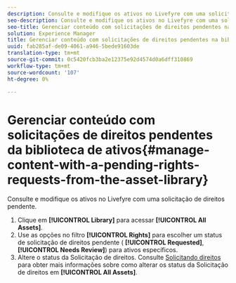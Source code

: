 ```yaml
---
description: Consulte e modifique os ativos no Livefyre com uma solicitação de direitos pendente.
seo-description: Consulte e modifique os ativos no Livefyre com uma solicitação de direitos pendente.
seo-title: Gerenciar conteúdo com solicitações de direitos pendentes na biblioteca de ativos
solution: Experience Manager
title: Gerenciar conteúdo com solicitações de direitos pendentes na biblioteca de ativos
uuid: fab285af-de09-4061-a946-5bede91603de
translation-type: tm+mt
source-git-commit: 0c5420fcb3ba2e12375e92d4574d0a6dff310869
workflow-type: tm+mt
source-wordcount: '107'
ht-degree: 0%

---
```



# Gerenciar conteúdo com solicitações de direitos pendentes da biblioteca de ativos{#manage-content-with-a-pending-rights-requests-from-the-asset-library}

Consulte e modifique os ativos no Livefyre com uma solicitação de direitos pendente.

1. Clique em **[!UICONTROL Library]** para acessar **[!UICONTROL All Assets]**.
1. Use as opções no filtro **[!UICONTROL Rights]** para escolher um status de solicitação de direitos pendente ( **[!UICONTROL Requested]**, **[!UICONTROL Needs Review]**) para ativos específicos.
1. Altere o status da Solicitação de direitos. Consulte [Solicitando direitos](../c-how-requesting-rights-works/c-how-requesting-rights-works.md#c_how_requesting_rights_works) para obter mais informações sobre como alterar os status da Solicitação de direitos em **[!UICONTROL All Assets]**.
